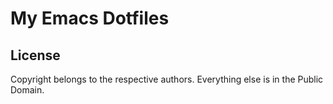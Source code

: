 # My Emacs Dotfiles #

## License ##
Copyright belongs to the respective authors. Everything else is in the
Public Domain.
